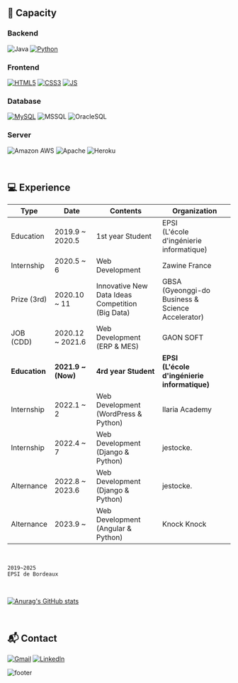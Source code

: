<!-- TECH -->
## 🧠 Capacity


### Backend
![Java](https://img.shields.io/badge/Java-007396?style=for-the-badge&logo=Java&logoColor=white)
[![Python](https://img.shields.io/badge/Python-3776AB?style=for-the-badge&logo=Python&logoColor=white)](https://github.com/Sangmin-SHIM/Dividened_Korea-Python)
<br>

### Frontend
[![HTML5](https://img.shields.io/badge/HTML5-E34F26?style=for-the-badge&logo=HTML5&logoColor=white)](https://github.com/Sangmin-SHIM/ZawineFrance-PHP)
[![CSS3](https://img.shields.io/badge/CSS3-1572B6?style=for-the-badge&logo=CSS3&logoColor=white)](https://github.com/Sangmin-SHIM/ZawineFrance-PHP)
[![JS](https://img.shields.io/badge/JavaScript-F7DF1E?style=for-the-badge&logo=JavaScript&logoColor=black)](https://github.com/Sangmin-SHIM/ZawineFrance-PHP)
<br>
  
### Database  
[![MySQL](https://img.shields.io/badge/MySQL-4479A1?style=for-the-badge&logo=MySQL&logoColor=white)](https://github.com/Sangmin-SHIM/ZawineFrance-PHP)
![MSSQL](https://img.shields.io/badge/MSSQL-CC2927?style=for-the-badge&logo=MicrosoftSQLServer&logoColor=white)
![OracleSQL](https://img.shields.io/badge/OracleSQL-F80000?style=for-the-badge&logo=Oracle&logoColor=white)
<br>

### Server
![Amazon AWS](https://img.shields.io/badge/AWS-232F3E?style=for-the-badge&logo=AmazonAWS&logoColor=white)
![Apache](https://img.shields.io/badge/Tomcat-5E97B6?style=for-the-badge&logo=Apache%20Groovy&logoColor=white)
![Heroku](https://img.shields.io/badge/Heroku-800080?style=for-the-badge&logo=Heroku%20Groovy&logoColor=white)

<br>

<!-- Career -->
## 💻 Experience

| Type | Date | Contents | Organization |
| ------ | ------ | ------ | ------ |
| Education | 2019.9 ~ 2020.5 | 1st year Student | EPSI <br>(L'école d'ingénierie informatique) |
| Internship | 2020.5 ~ 6 | Web Development | Zawine France |
| Prize (3rd) | 2020.10 ~ 11 | Innovative New Data Ideas Competition <br>(Big Data) | GBSA <br>(Gyeonggi-do Business & Science Accelerator) |
| JOB (CDD) | 2020.12 ~ 2021.6 | Web Development (ERP & MES) | GAON SOFT |
| **Education** | **2021.9 ~ (Now)** | **4rd year Student** | **EPSI <br>(L'école d'ingénierie informatique)** |
| Internship | 2022.1 ~ 2 | Web Development (WordPress & Python) | Ilaria Academy |
| Internship | 2022.4 ~ 7 | Web Development (Django & Python) | jestocke. |
| Alternance | 2022.8 ~  2023.6 | Web Development (Django & Python) | jestocke. |
| Alternance | 2023.9 ~   | Web Development (Angular & Python) | Knock Knock |

<br>

```
2019~2025 
EPSI de Bordeaux
```



<br>

[![Anurag's GitHub stats](https://github-readme-stats.vercel.app/api?username=Sangmin-SHIM)](https://github.com/Sangmin-SHIM)


<br>

<!-- Contact -->
## :mailbox_with_mail: Contact

[![Gmail](https://img.shields.io/badge/Gmail-D14836?style=flat-square&logo=gmail&logoColor=white)](mailto:tkdals4723@gmail.com)
[![LinkedIn](https://img.shields.io/badge/LinkedIn-0077B5?style=flat-square&logo=linkedin&logoColor=white)](https://www.linkedin.com/in/sangminshim/)


![footer](https://capsule-render.vercel.app/api?section=footer&type=waving&color=timeGradient)


